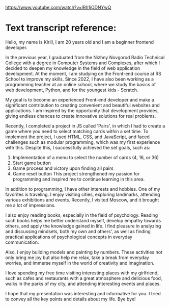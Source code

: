 <https://www.youtube.com/watch?v=lRh1jODNYwQ>

# Text transcript reference:

Hello, my name is Kirill, I am 20 years old and I am a beginner frontend developer.

In the previous year, I graduated from the Nizhny Novgorod Radio Technical College with a degree in Computer Systems and Complexes, after which I decided to deepen my knowledge in the field of web application development. At the moment, I am studying on the Front-end course at RS School to improve my skills.
Since 2022, I have also been working as a programming teacher at an online school, where we study the basics of web development, Python, and for the youngest kids - Scratch.

My goal is to become an experienced Front-end developer and make a significant contribution
to creating convenient and beautiful websites and applications. I am inspired by the opportunity that development provides, giving endless chances to create innovative solutions for real problems.

Recently, I completed a project in JS called 'Pairs', in which I had to create a game where you need to select matching cards within a set time. To implement the project, I used HTML, CSS, and JavaScript, and faced challenges such as modular programming, which was my first experience with this. Despite this, I successfully achieved the set goals, such as:
1. Implementation of a menu to select the number of cards (4, 16, or 36)
2. Start game button
3. Game process and victory upon finding all pairs
4. Game reset button
This project strengthened my passion for programming and inspired me to continue learning in this area.

In addition to programming, I have other interests and hobbies. One of my favorites is traveling. I enjoy visiting cities, exploring landmarks, attending various exhibitions and events. Recently, I visited Moscow, and it brought me a lot of impressions.

I also enjoy reading books, especially in the field of psychology. Reading such books helps me better understand myself, develop empathy towards others, and apply the knowledge gained in life. I find pleasure in analyzing and discussing mindsets, both my own and others', as well as finding practical applications of psychological concepts in everyday communication.

Also, I enjoy building models and painting by numbers. These activities not only bring me joy but also help me relax, take a break from everyday worries, and immerse myself in the world of creativity and imagination.

I love spending my free time visiting interesting places with my girlfriend, such as cafes and restaurants with a great atmosphere and delicious food, walks in the parks of my city, and attending interesting events and places.

I hope that my presentation was interesting and informative for you. I tried to convey all the key points and details about my life. Bye bye!